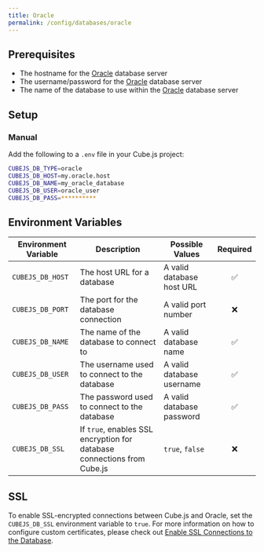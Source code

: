 ```yaml
---
title: Oracle
permalink: /config/databases/oracle
---
```


## Prerequisites

- The hostname for the [Oracle][oracle] database server
- The username/password for the [Oracle][oracle] database server
- The name of the database to use within the [Oracle][oracle] database server

## Setup

### Manual

Add the following to a `.env` file in your Cube.js project:

```bash
CUBEJS_DB_TYPE=oracle
CUBEJS_DB_HOST=my.oracle.host
CUBEJS_DB_NAME=my_oracle_database
CUBEJS_DB_USER=oracle_user
CUBEJS_DB_PASS=**********
```

## Environment Variables

| Environment Variable | Description                                                             | Possible Values           | Required |
| -------------------- | ----------------------------------------------------------------------- | ------------------------- | :------: |
| `CUBEJS_DB_HOST`     | The host URL for a database                                             | A valid database host URL |    ✅    |
| `CUBEJS_DB_PORT`     | The port for the database connection                                    | A valid port number       |    ❌    |
| `CUBEJS_DB_NAME`     | The name of the database to connect to                                  | A valid database name     |    ✅    |
| `CUBEJS_DB_USER`     | The username used to connect to the database                            | A valid database username |    ✅    |
| `CUBEJS_DB_PASS`     | The password used to connect to the database                            | A valid database password |    ✅    |
| `CUBEJS_DB_SSL`      | If `true`, enables SSL encryption for database connections from Cube.js | `true`, `false`           |    ❌    |

## SSL

To enable SSL-encrypted connections between Cube.js and Oracle, set the
`CUBEJS_DB_SSL` environment variable to `true`. For more information on how to
configure custom certificates, please check out [Enable SSL Connections to the
Database][ref-recipe-enable-ssl].

[oracle]: https://www.oracle.com/uk/index.html
[ref-recipe-enable-ssl]: /recipes/enable-ssl-connections-to-database

